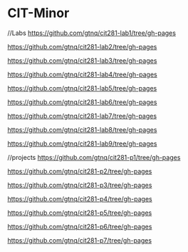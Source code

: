 # CIT-Minor
//Labs
https://github.com/gtnq/cit281-lab1/tree/gh-pages

https://github.com/gtnq/cit281-lab2/tree/gh-pages

https://github.com/gtnq/cit281-lab3/tree/gh-pages

https://github.com/gtnq/cit281-lab4/tree/gh-pages

https://github.com/gtnq/cit281-lab5/tree/gh-pages

https://github.com/gtnq/cit281-lab6/tree/gh-pages

https://github.com/gtnq/cit281-lab7/tree/gh-pages

https://github.com/gtnq/cit281-lab8/tree/gh-pages

https://github.com/gtnq/cit281-lab9/tree/gh-pages



//projects
https://github.com/gtnq/cit281-p1/tree/gh-pages

https://github.com/gtnq/cit281-p2/tree/gh-pages

https://github.com/gtnq/cit281-p3/tree/gh-pages

https://github.com/gtnq/cit281-p4/tree/gh-pages

https://github.com/gtnq/cit281-p5/tree/gh-pages

https://github.com/gtnq/cit281-p6/tree/gh-pages

https://github.com/gtnq/cit281-p7/tree/gh-pages
